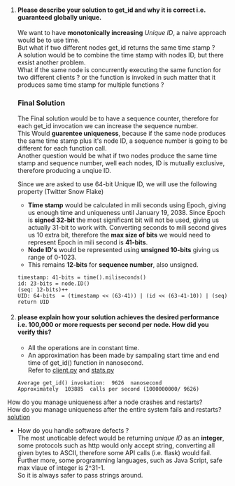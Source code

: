 1. #### Please describe your solution to get_id and why it is correct i.e. guaranteed globally unique.
    
    We want to have **monotonically increasing** *Unique ID*, a naive approach would be to use time.  
    But what if two different nodes get_id returns the same time stamp ?   
    A solution would be to combine the time stamp with nodes ID, but there exsist another problem.  
    What if the same node is concurrently executing the same function for two different clients ? or the function is invoked in such matter that it produces same time stamp for multiple functions ?  

    ### Final Solution 
    The Final solution would be to have a sequence counter, therefore for each get_id invocation we can increase the sequence number.  
    This Would **guarentee uniqueness**, because if the same node produces the same time stamp plus it's node ID, a sequence number is going to be different for each function call.  
    Another question would be what if two nodes produce the same time stamp and sequence number, well each nodes, ID is mutually exclusive, therefore producing a unqiue ID. 

    Since we are asked to use 64-bit Unique ID, we will use the following property (Twitter Snow Flake)

    * **Time stamp** would be calculated in mili seconds using Epoch, giving us enough time and uniqueness until January 19, 2038. Since Epoch is **signed 32-bit** the most significant bit will not be used, giving us actually 31-bit to work with. Converting seconds to mili second gives us 10 extra bit, therefore the **max size of bits** we would need to represent Epoch in mili second is **41-bits**.  
    * **Node ID's** would be represented using **unsigned 10-bits** giving us range of 0-1023. 
    * This remains **12-bits** for **sequence number**, also unsigned.

    ```  
    timestamp: 41-bits = time().miliseconds()
    id: 23-bits = node.ID()
    (seq: 12-bits)++
    UID: 64-bits  = (timestamp << (63-41)) | (id << (63-41-10)) | (seq)
    return UID
    ```
2. #### please explain how your solution achieves the desired performance i.e. 100,000 or more requests per second per node.  How did you verify this?   

    * All the operations are in constant time.
    * An approximation has been made by sampaling start time and end time of get_id() function in nanosecond.  
    Refer to [client.py](flask/client.py) and [stats.py](flask/stats.py)

    ```
    Average get_id() invokation:  9626  nanosecond
    Approximately  103885  calls per second (1000000000/ 9626)
    ```

 How do you manage uniqueness after a node crashes and restarts?  
 How do you manage uniqueness after the entire system fails and restarts?  [solution](#Final-Solution)  
 * How do you handle software defects ?  
  The most unoticable defect would be returning *unique ID* as an **integer**, 
some protocols such as http would only accept string, converting all given bytes to ASCII, therefore some API calls (i.e. flask) would fail.  
 Further more, some programming languages, such as Java Script, safe max vlaue of integer is 2^31-1.  
 So it is always safer to pass strings around.
